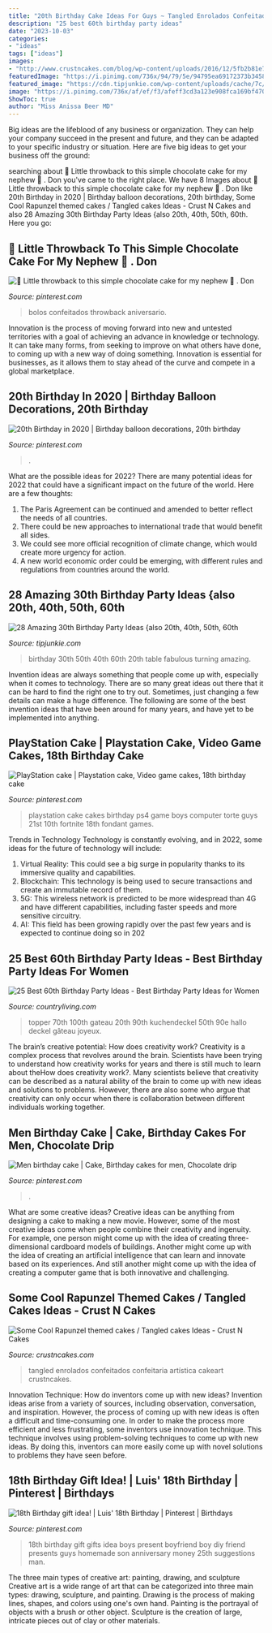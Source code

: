 ```yaml
---
title: "20th Birthday Cake Ideas For Guys ~ Tangled Enrolados Confeitados Confeitaria Artística Cakeart Crustncakes"
description: "25 best 60th birthday party ideas"
date: "2023-10-03"
categories:
- "ideas"
tags: ["ideas"]
images:
- "http://www.crustncakes.com/blog/wp-content/uploads/2016/12/5fb2b81e7194b0770d6c47e7ddeb3091.jpg"
featuredImage: "https://i.pinimg.com/736x/94/79/5e/94795ea69172373b34583f03658f9a1e.jpg"
featured_image: "https://cdn.tipjunkie.com/wp-content/uploads/cache/7c/36/7c36568d326abd1670f793811aac8f41.jpg"
image: "https://i.pinimg.com/736x/af/ef/f3/afeff3cd3a123e908fca169bf4702b8b.jpg"
ShowToc: true
author: "Miss Anissa Beer MD"
---
```



Big ideas are the lifeblood of any business or organization. They can help your company succeed in the present and future, and they can be adapted to your specific industry or situation. Here are five big ideas to get your business off the ground: 

	

		
searching about 🖤 Little throwback to this simple chocolate cake for my nephew 🥰 . Don you've came to the right place. We have 8 Images about 🖤 Little throwback to this simple chocolate cake for my nephew 🥰 . Don like 20th Birthday in 2020 | Birthday balloon decorations, 20th birthday, Some Cool Rapunzel themed cakes / Tangled cakes Ideas - Crust N Cakes and also 28 Amazing 30th Birthday Party Ideas {also 20th, 40th, 50th, 60th. Here you go:
		
    
## 🖤 Little Throwback To This Simple Chocolate Cake For My Nephew 🥰 . Don

<img loading=lazy src="https://i.pinimg.com/736x/af/ef/f3/afeff3cd3a123e908fca169bf4702b8b.jpg" onerror="this.onerror=null;this.src='https://tse3.mm.bing.net/th?id=OIP.A_cJTc1QV5xGEjYj79ktQAHaJQ&amp;pid=15.1';" alt="🖤 Little throwback to this simple chocolate cake for my nephew 🥰 . Don">

_Source: pinterest.com_

>bolos confeitados throwback aniversario. 

	

Innovation is the process of moving forward into new and untested territories with a goal of achieving an advance in knowledge or technology. It can take many forms, from seeking to improve on what others have done, to coming up with a new way of doing something. Innovation is essential for businesses, as it allows them to stay ahead of the curve and compete in a global marketplace.

    
## 20th Birthday In 2020 | Birthday Balloon Decorations, 20th Birthday

<img loading=lazy src="https://i.pinimg.com/736x/94/79/5e/94795ea69172373b34583f03658f9a1e.jpg" onerror="this.onerror=null;this.src='https://tse2.mm.bing.net/th?id=OIP.Tgy2B8rMnIbWgftKlsxf7wHaJ3&amp;pid=15.1';" alt="20th Birthday in 2020 | Birthday balloon decorations, 20th birthday">

_Source: pinterest.com_

>. 

	

What are the possible ideas for 2022?
There are many potential ideas for 2022 that could have a significant impact on the future of the world. Here are a few thoughts: 
1. The Paris Agreement can be continued and amended to better reflect the needs of all countries. 
2. There could be new approaches to international trade that would benefit all sides. 
3. We could see more official recognition of climate change, which would create more urgency for action. 
4. A new world economic order could be emerging, with different rules and regulations from countries around the world. 

    
## 28 Amazing 30th Birthday Party Ideas {also 20th, 40th, 50th, 60th

<img loading=lazy src="https://cdn.tipjunkie.com/wp-content/uploads/cache/7c/36/7c36568d326abd1670f793811aac8f41.jpg" onerror="this.onerror=null;this.src='https://tse2.mm.bing.net/th?id=OIP.ZtxZvpdWYTb6Xjh8j7_KkQHaJ3&amp;pid=15.1';" alt="28 Amazing 30th Birthday Party Ideas {also 20th, 40th, 50th, 60th">

_Source: tipjunkie.com_

>birthday 30th 50th 40th 60th 20th table fabulous turning amazing. 

	

Invention ideas are always something that people come up with, especially when it comes to technology. There are so many great ideas out there that it can be hard to find the right one to try out. Sometimes, just changing a few details can make a huge difference. The following are some of the best invention ideas that have been around for many years, and have yet to be implemented into anything.

    
## PlayStation Cake | Playstation Cake, Video Game Cakes, 18th Birthday Cake

<img loading=lazy src="https://i.pinimg.com/736x/5b/3b/14/5b3b14787036be7488c1b3c4c52d3298--playstation-cake-cake-ideas.jpg" onerror="this.onerror=null;this.src='https://tse1.mm.bing.net/th?id=OIP.kjz6M4uRDzu8qM1_CviWUwHaJ3&amp;pid=15.1';" alt="PlayStation cake | Playstation cake, Video game cakes, 18th birthday cake">

_Source: pinterest.com_

>playstation cake cakes birthday ps4 game boys computer torte guys 21st 10th fortnite 18th fondant games. 

	

Trends in Technology
Technology is constantly evolving, and in 2022, some ideas for the future of technology will include: 
1. Virtual Reality: This could see a big surge in popularity thanks to its immersive quality and capabilities. 
2. Blockchain: This technology is being used to secure transactions and create an immutable record of them. 
3. 5G: This wireless network is predicted to be more widespread than 4G and have different capabilities, including faster speeds and more sensitive circuitry. 
4. AI: This field has been growing rapidly over the past few years and is expected to continue doing so in 202
    
## 25 Best 60th Birthday Party Ideas - Best Birthday Party Ideas For Women

<img loading=lazy src="https://hips.hearstapps.com/vader-prod.s3.amazonaws.com/1562001117-il_570xN.1536153902_89dj.jpg?crop=1xw:1xh;center,top&amp;resize=480:*" onerror="this.onerror=null;this.src='https://tse3.mm.bing.net/th?id=OIP.f4UEdFhmf6VBHb6Hjyym9wHaIl&amp;pid=15.1';" alt="25 Best 60th Birthday Party Ideas - Best Birthday Party Ideas for Women">

_Source: countryliving.com_

>topper 70th 100th gateau 20th 90th kuchendeckel 50th 90e hallo deckel gâteau joyeux. 

	

The brain’s creative potential: How does creativity work?
Creativity is a complex process that revolves around the brain. Scientists have been trying to understand how creativity works for years and there is still much to learn about theHow does creativity work?. Many scientists believe that creativity can be described as a natural ability of the brain to come up with new ideas and solutions to problems. However, there are also some who argue that creativity can only occur when there is collaboration between different individuals working together.

    
## Men Birthday Cake | Cake, Birthday Cakes For Men, Chocolate Drip

<img loading=lazy src="https://i.pinimg.com/736x/81/ba/36/81ba3604047efb7ca78494b210f55e98.jpg" onerror="this.onerror=null;this.src='https://tse1.mm.bing.net/th?id=OIP.Xm59aKWfQ7XY75IgHCRlugHaJ3&amp;pid=15.1';" alt="Men birthday cake | Cake, Birthday cakes for men, Chocolate drip">

_Source: pinterest.com_

>. 

	

What are some creative ideas?
Creative ideas can be anything from designing a cake to making a new movie. However, some of the most creative ideas come when people combine their creativity and ingenuity. For example, one person might come up with the idea of creating three-dimensional cardboard models of buildings. Another might come up with the idea of creating an artificial intelligence that can learn and innovate based on its experiences. And still another might come up with the idea of creating a computer game that is both innovative and challenging.

    
## Some Cool Rapunzel Themed Cakes / Tangled Cakes Ideas - Crust N Cakes

<img loading=lazy src="http://www.crustncakes.com/blog/wp-content/uploads/2016/12/5fb2b81e7194b0770d6c47e7ddeb3091.jpg" onerror="this.onerror=null;this.src='https://tse2.mm.bing.net/th?id=OIP.pwE0yphLVsdF6EKB3SzsMwHaJ4&amp;pid=15.1';" alt="Some Cool Rapunzel themed cakes / Tangled cakes Ideas - Crust N Cakes">

_Source: crustncakes.com_

>tangled enrolados confeitados confeitaria artística cakeart crustncakes. 

	

Innovation Technique: How do inventors come up with new ideas?
Invention ideas arise from a variety of sources, including observation, conversation, and inspiration. However, the process of coming up with new ideas is often a difficult and time-consuming one. In order to make the process more efficient and less frustrating, some inventors use innovation technique. This technique involves using problem-solving techniques to come up with new ideas. By doing this, inventors can more easily come up with novel solutions to problems they have seen before.

    
## 18th Birthday Gift Idea! | Luis&#039; 18th Birthday | Pinterest | Birthdays

<img loading=lazy src="https://s-media-cache-ak0.pinimg.com/736x/68/a3/a3/68a3a3e2ebf2dc40a53b07c63fe1f172.jpg" onerror="this.onerror=null;this.src='https://tse4.mm.bing.net/th?id=OIP.HXm4EpVhqTksU1Vg17bF4wHaJ3&amp;pid=15.1';" alt="18th Birthday gift idea! | Luis&#039; 18th Birthday | Pinterest | Birthdays">

_Source: pinterest.com_

>18th birthday gift gifts idea boys present boyfriend boy diy friend presents guys homemade son anniversary money 25th suggestions man. 

	

The three main types of creative art: painting, drawing, and sculpture
Creative art is a wide range of art that can be categorized into three main types: drawing, sculpture, and painting. Drawing is the process of making lines, shapes, and colors using one's own hand. Painting is the portrayal of objects with a brush or other object. Sculpture is the creation of large, intricate pieces out of clay or other materials.


